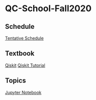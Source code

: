 # QC-School-Fall2020

## Schedule
[Tentative Schedule](https://docs.google.com/spreadsheets/d/1em7vajYeY0jz7UFBy0MV8JwM2wD3-tMpvkSX6vIPxCc/edit?usp=sharing)

## Textbook
[Qiskit](https://qiskit.org/textbook/preface.html)
[Qiskit Tutorial](https://qiskit.org/documentation/getting_started.html)

## Topics
[Jupyter Notebook](https://nbviewer.jupyter.org/github/khanalg44/QuantumMachineLearning/tree/master/notebooks/)

